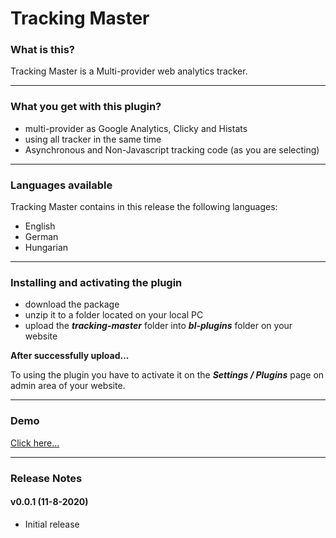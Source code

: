 # Tracking Master

### What is this?

Tracking Master is a Multi-provider web analytics tracker.

------

### What you get with this plugin?

* multi-provider as Google Analytics, Clicky and Histats
* using all tracker in the same time
* Asynchronous and Non-Javascript tracking code (as you are selecting)

------

### Languages available 

Tracking Master contains in this release the following languages:

* English
* German
* Hungarian

------

### Installing and activating the plugin

- download the package
- unzip it to a folder located on your local PC
- upload the ***tracking-master*** folder into  ***bl-plugins*** folder on your website

**After successfully upload...**

To using the plugin you have to activate it on the ***Settings / Plugins*** page on admin area of your website.

------

### Demo

[Click here...](https://github.com/tompidev/tracking-master/blob/master/demo.md)

-----

### Release Notes

#### v0.0.1 (11-8-2020)

* Initial release
